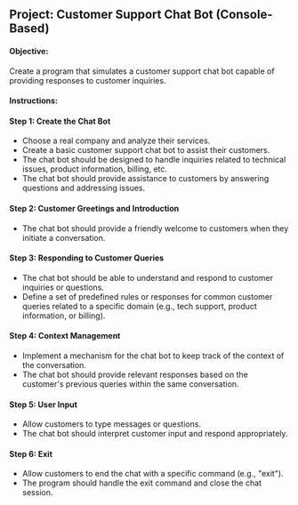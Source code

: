 ## Project: Customer Support Chat Bot (Console-Based)

#### Objective:

Create a program that simulates a customer support chat bot capable of providing responses to customer inquiries.

#### Instructions:

#### Step 1: Create the Chat Bot

  -	Choose a real company and analyze their services.
  -	Create a basic customer support chat bot to assist their customers. 
  -	The chat bot should be designed to handle inquiries related to technical issues, product information, billing, etc.
  -	The chat bot should provide assistance to customers by answering questions and addressing issues.

#### Step 2: Customer Greetings and Introduction

  -	The chat bot should provide a friendly welcome to customers when they initiate a conversation.

#### Step 3: Responding to Customer Queries

  -	The chat bot should be able to understand and respond to customer inquiries or questions.
  -	Define a set of predefined rules or responses for common customer queries related to a specific domain (e.g., tech support, product information, or billing).

#### Step 4: Context Management

  -	Implement a mechanism for the chat bot to keep track of the context of the conversation.
  -	The chat bot should provide relevant responses based on the customer's previous queries within the same conversation.

#### Step 5: User Input

  -	Allow customers to type messages or questions.
  -	The chat bot should interpret customer input and respond appropriately.

#### Step 6: Exit

  -	Allow customers to end the chat with a specific command (e.g., "exit").
  -	The program should handle the exit command and close the chat session.
